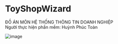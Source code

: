 # ToyShopWizard
ĐỒ ÁN MÔN HỆ THỐNG THÔNG TIN DOANH NGHIỆP  
Người thực hiện phần mềm: Huỳnh Phúc Toàn

![image](https://user-images.githubusercontent.com/97122589/232543686-cf7a1e8d-ae4a-44a9-a90a-abf1114fc53e.png)
